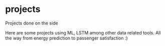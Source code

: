 # projects
Projects done on the side

Here are some projects using ML, LSTM among other data related tools. All the way from energy prediction to passenger satisfaction :)  
